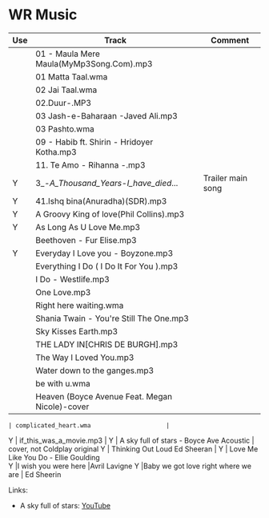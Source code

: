 # WR Music
Use | Track                                     | Comment
----|-------------------------------------------|------------
    | 01 - Maula Mere Maula(MyMp3Song.Com).mp3  |
    | 01 Matta Taal.wma                         |  
    | 02 Jai Taal.wma                           |
    | 02.Duur-.MP3                              |
    | 03 Jash-e-Baharaan -Javed Ali.mp3         |
    | 03 Pashto.wma                             |
    | 09 - Habib ft. Shirin - Hridoyer Kotha.mp3|
    | 11. Te Amo - Rihanna -.mp3                |  
  Y | 3_-_A_Thousand_Years-I_have_died_...      | Trailer main song
  Y | 41.Ishq bina(Anuradha)(SDR).mp3           |
  Y | A Groovy King of love(Phil Collins).mp3   |  
  Y | As Long As U Love Me.mp3                  |
    | Beethoven - Fur Elise.mp3                 |  
  Y | Everyday I Love you - Boyzone.mp3         |
    | Everything I Do ( I Do It For You ).mp3   |
    | I Do - Westlife.mp3                       |
    | One Love.mp3                              |
    | Right here waiting.wma                    |
    | Shania Twain - You're Still The One.mp3   |
    | Sky Kisses Earth.mp3                      |
    | THE LADY IN[CHRIS DE BURGH].mp3           |
    | The Way I Loved You.mp3                   |
    | Water down to the ganges.mp3              |
    | be with u.wma                             |
    | Heaven (Boyce Avenue Feat. Megan Nicole)-cover|
      
    | complicated_heart.wma                     |
  Y | if_this_was_a_movie.mp3                   |
  Y | A sky full of stars - Boyce Ave Acoustic  | cover, not Coldplay original
  Y | Thinking Out Loud Ed Sheeran              |
  Y | Love Me Like You Do - Ellie Goulding    
  Y |I wish you were here                       |Avril Lavigne
  Y |Baby we got love right where we are        | Ed Sheerin

  


Links:

- A sky full of stars: [YouTube](https://www.youtube.com/watch?v=c6XxjY-1e3M)

